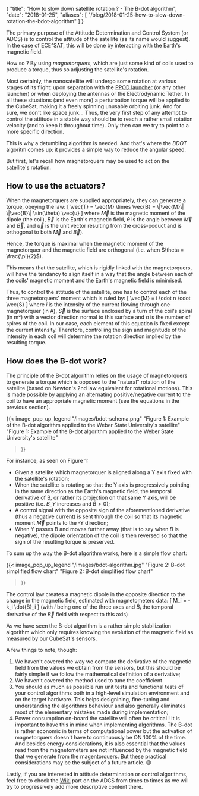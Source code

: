 {
    "title": "How to slow down satellite rotation ? - The B-dot algorithm",
    "date": "2018-01-25",
    "aliases": [
        "/blog/2018-01-25-how-to-slow-down-rotation-the-bdot-algorithm"
    ]
}

The primary purpose of the Attitude Determination and Control System (or ADCS) is to control the attitude of the satellite (as its name would suggest). In the case of ECE³SAT, this will be done by interacting with the Earth's magnetic field. 

How so ? By using _magnetorquers_, which are just some kind of coils used to produce a torque, thus so adjusting the satellite's rotation.

Most certainly, the nanosatellite will undergo some rotation at various stages of its flight: upon separation with the [PPOD launcher](https://directory.eoportal.org/web/eoportal/satellite-missions/c-missions/cubesat-concept) (or any other launcher) or when deploying the antennas or the Electrodynamic Tether. In all these situations (and even more) a perturbation torque will be applied to the CubeSat, making it a freely spinning unusable orbiting junk.
And for sure, we don't like space junk...
Thus, the very first step of any attempt to control the attitude in a stable way should be to reach a rather small rotation velocity (and to keep it throughout time).
Only then can we try to point to a more specific direction.

This is why a detumbling algorithm is needed.
And that's where the _BDOT_ algoritm comes up: it provides a simple way to reduce the angular speed.

But first, let's recall how magnetorquers may be used to act on the satellite's rotation.

## How to use the actuators?

When the magnetorquers are supplied appropriately, they can generate a torque, obeying the law: 
\[ \vec{T} = \vec{M} \times \vec{B} = \\|\vec{M}\\| \\|\vec{B}\\| \sin(\theta) \vec{u} \]
where $\vec{M}$ is the magnetic moment of the dipole (the coil), $\vec{B}$ is the Earth's magnetic field, $\theta$ is the angle between $\vec{M}$ and $\vec{B}$, and $\vec{u}$ is the unit vector resulting from the cross-poduct and is orthogonal to both $\vec{M}$ and $\vec{B}$).

Hence, the torque is maximal when the magnetic moment of the magnetorquer and the magnetic field are orthogonal (i.e. when $\theta = \frac{\pi}{2}$).

This means that the satellite, which is rigidly linked with the magnetorquers, will have the tendancy to align itself in a way that the angle between each of the coils' magnetic moment and the Earth's magnetic field is minimised.

Thus, to control the attitude of the satellite, one has to control each of the three magnetorquers' moment which is ruled by:
\[ \vec{M} = i \cdot n \cdot \vec{S} \]
where $i$ is the intensity of the current flowing through one magnetorquer (in A), $\vec{S}$ is the surface enclosed by a turn of the coil's spiral (in m²) with a vector direction normal to this surface and $n$ is the number of spires of the coil.
In our case, each element of this equation is fixed except the current intensity. Therefore, controlling the sign and magnitude of the intensity in each coil will determine the rotation direction implied by the resulting torque.

## How does the B-dot work?

The principle of the B-dot algorithm relies on the usage of magnetorquers to generate a torque which is opposed to the "natural" rotation of the satellite (based on Newton's 2nd law equivalent for rotational motions).
This is made possible by applying an alternating positive/negative current to the coil to have an appropriate magnetic moment (see the equations in the previous section).

{{<
    image_pop_up_legend
    "/images/bdot-schema.png"
    "Figure 1: Example of the B-dot algorithm applied to the Weber State University's satellite"
    "Figure 1: Example of the B-dot algorithm applied to the Weber State University's satellite"
>}}

For instance, as seen on Figure 1:

* Given a satellite which magnetorquer is aligned along a Y axis fixed with the satellite's rotation;
* When the satellite is rotating so that the Y axis is progressively pointing in the same direction as the Earth's magnetic field, the temporal derivative of B, or rather its projection on that same Y axis, will be positive (i.e. $B\_Y$ increases and $\dot{B} > 0$);
* A control signal with the opposite sign of the aforementioned derivative (thus a negative current) is sent through the coil so that its magnetic moment $\vec{M}$ points to the -Y direction;
* When Y passes B and moves further away (that is to say when $\dot{B}$ is negative), the dipole orientation of the coil is then reversed so that the sign of the resulting torque is preserved.

To sum up the way the B-dot algorithm works, here is a simple flow chart:
 
{{<
    image_pop_up_legend
    "/images/bdot-algorithm.jpg"
    "Figure 2: B-dot simplified flow chart"
    "Figure 2: B-dot simplified flow chart"
>}}

The control law creates a magnetic dipole in the opposite direction to the change in the magnetic field, estimated with magnetometers data: 
\[ M\_i = -k_i \dot{B}_i \] (with $i$ being one of the three axes and $\dot{B}_i$ the temporal derivative of the $\vec{B}$ field with respect to this axis)

As we have seen the B-dot algorithm is a rather simple stabilization algorithm which only requires knowing the evolution of the magnetic field as measured by our CubeSat's sensors.

A few things to note, though:

1. We haven't covered the way we compute the derivative of the magnetic field from the values we obtain from the sensors, but this should be fairly simple if we follow the mathematical definition of a derivative;
2. We haven't covered the method used to tune the coefficient
3. You should as much as possible run unit tests and functional tests of your control algorithms both in a high-level simulation environment and on the target hardware. This helps designining, fine-tuning and understanding the algorithms behaviour and also generally eliminates most of the elementary mistakes made during implementation;
4. Power consumption on-board the satellite will often be critical ! It is important to have this in mind when implementing algorithms. The B-dot is rather economic in terms of computational power but the activation of magnetorquers doesn't have to continuously be ON 100% of the time. And besides energy considerations, it is also essential that the values read from the magnetometers are not influenced by the magnetic field that we generate from the magentorquers. But these practical considerations may be the subject of a future article. :wink:

Lastly, if you are interested in attitude determination or control algorithms, feel free to check the [Wiki](/cubesatmodules) part on the ADCS from times to times as we will try to progressively add more descriptive content there.